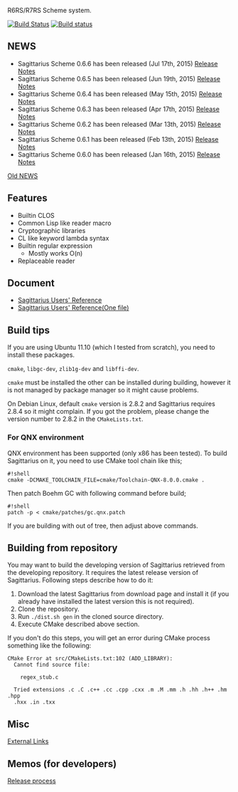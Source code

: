 R6RS/R7RS Scheme system.

[![Build Status](https://drone.io/bitbucket.org/ktakashi/sagittarius-scheme/status.png)](https://drone.io/bitbucket.org/ktakashi/sagittarius-scheme)
[![Build status](https://ci.appveyor.com/api/projects/status/8axfxf8dvr8pdtjk/branch/default?svg=true)](https://ci.appveyor.com/project/ktakashi/sagittarius-scheme/branch/default)


## NEWS

- Sagittarius Scheme 0.6.6 has been released (Jul 17th, 2015) [Release Notes](https://bitbucket.org/ktakashi/sagittarius-scheme/wiki/Release%20Note%200.6.6)
- Sagittarius Scheme 0.6.5 has been released (Jun 19th, 2015) [Release Notes](https://bitbucket.org/ktakashi/sagittarius-scheme/wiki/Release%20Note%200.6.5)
- Sagittarius Scheme 0.6.4 has been released (May 15th, 2015) [Release Notes](https://bitbucket.org/ktakashi/sagittarius-scheme/wiki/Release%20Note%200.6.4)
- Sagittarius Scheme 0.6.3 has been released (Apr 17th, 2015) [Release Notes](https://bitbucket.org/ktakashi/sagittarius-scheme/wiki/Release%20Note%200.6.3)
- Sagittarius Scheme 0.6.2 has been released (Mar 13th, 2015) [Release Notes](https://bitbucket.org/ktakashi/sagittarius-scheme/wiki/Release%20Note%200.6.2)
- Sagittarius Scheme 0.6.1 has been released (Feb 13th, 2015) [Release Notes](https://bitbucket.org/ktakashi/sagittarius-scheme/wiki/Release%20Note%200.6.1)
- Sagittarius Scheme 0.6.0 has been released (Jan 16th, 2015) [Release Notes](https://bitbucket.org/ktakashi/sagittarius-scheme/wiki/Release%20Note%200.6.0)

[Old NEWS](https://bitbucket.org/ktakashi/sagittarius-scheme/wiki/Old%20NEWS)

## Features

- Builtin CLOS
- Common Lisp like reader macro
- Cryptographic libraries
- CL like keyword lambda syntax
- Builtin regular expression
  - Mostly works O(n)
- Replaceable reader

## Document

- [Sagittarius Users' Reference](http://ktakashi.github.io/sagittarius-online-ref.html)
- [Sagittarius Users' Reference(One file)](http://ktakashi.github.io/sagittarius-ref.html)

## Build tips
If you are using Ubuntu 11.10 (which I tested from scratch), you need to install these packages.

`cmake`, `libgc-dev`, `zlib1g-dev` and `libffi-dev`.

`cmake` must be installed the other can be installed during building, however it is not managed by package manager so it might cause problems.

On Debian Linux, default `cmake` version is 2.8.2 and Sagittarius requires 2.8.4 so it might complain. If you got the problem, please change the version number to 2.8.2 in the `CMakeLists.txt`.

### For QNX environment
QNX environment has been supported (only x86 has been tested). To build Sagittarius on it, you need to use CMake tool chain like this;

```
#!shell
cmake -DCMAKE_TOOLCHAIN_FILE=cmake/Toolchain-QNX-8.0.0.cmake .
```

Then patch Boehm GC with following command before build;


```
#!shell
patch -p < cmake/patches/gc.qnx.patch
```

If you are building with out of tree, then adjust above commands.

## Building from repository

You may want to build the developing version of Sagittarius retrieved from the developing repository. It requires the latest release version of Sagittarius. Following steps describe how to do it:

1. Download the latest Sagittarius from download page and install it (if you already have installed the latest version this is not required).
2. Clone the repository.
3. Run `./dist.sh gen` in the cloned source directory.
4. Execute CMake described above section.

If you don't do this steps, you will get an error during CMake process something like the following:

```
CMake Error at src/CMakeLists.txt:102 (ADD_LIBRARY):
  Cannot find source file:

    regex_stub.c

  Tried extensions .c .C .c++ .cc .cpp .cxx .m .M .mm .h .hh .h++ .hm .hpp
  .hxx .in .txx
```

## Misc

[External Links](https://bitbucket.org/ktakashi/sagittarius-scheme/wiki/External%20Links)

## Memos (for developers)

[Release process](https://bitbucket.org/ktakashi/sagittarius-scheme/wiki/Release%20process)
